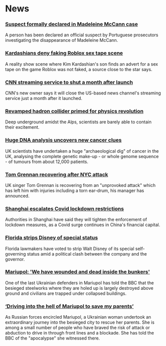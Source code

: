 # News
### [Suspect formally declared in Madeleine McCann case](https://www.bbc.com/news/uk-61183857)
A person has been declared an official suspect by Portuguese prosecutors investigating the disappearance of Madeleine McCann.
### [Kardashians deny faking Roblox sex tape scene](https://www.bbc.com/news/technology-61178189)
A reality show scene where Kim Kardashian's son finds an advert for a sex tape on the game Roblox was not faked, a source close to the star says.
### [CNN streaming service to shut a month after launch](https://www.bbc.com/news/business-61185298)
CNN's new owner says it will close the US-based news channel's streaming service just a month after it launched. 
### [Revamped hadron collider primed for physics revolution](https://www.bbc.com/news/science-environment-61149387)
Deep underground amidst the Alps, scientists are barely able to contain their excitement. 
### [Huge DNA analysis uncovers new cancer clues](https://www.bbc.com/news/health-61177584)
UK scientists have undertaken a huge "archaeological dig" of cancer in the UK, analysing the complete genetic make-up - or whole genome sequence - of tumours from about 12,000 patients.
### [Tom Grennan recovering after NYC attack](https://www.bbc.com/news/entertainment-arts-61186012)
UK singer Tom Grennan is recovering from an "unprovoked attack" which has left him with injuries including a torn ear-drum, his manager has announced.
### [Shanghai escalates Covid lockdown restrictions](https://www.bbc.com/news/world-asia-china-61137649)
Authorities in Shanghai have said they will tighten the enforcement of lockdown measures, as a Covid surge continues in China's financial capital.
### [Florida strips Disney of special status](https://www.bbc.com/news/world-us-canada-61179262)
Florida lawmakers have voted to strip Walt Disney of its special self-governing status amid a political clash between the company and the governor.
### [Mariupol: 'We have wounded and dead inside the bunkers'](https://www.bbc.com/news/world-europe-61183062)
One of the last Ukrainian defenders in Mariupol has told the BBC that the besieged steelworks where they are holed up is largely destroyed above ground and civilians are trapped under collapsed buildings.
### [‘Driving into the hell of Mariupol to save my parents’](https://www.bbc.com/news/world-europe-61178199)
As Russian forces encircled Mariupol, a Ukrainian woman undertook an extraordinary journey into the besieged city to rescue her parents. She is among a small number of people who have braved the risk of attack or abduction to drive in through front lines and a blockade. She has told the BBC of the "apocalypse" she witnessed there. 
